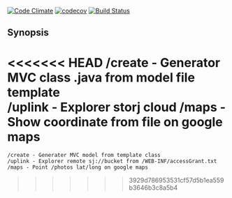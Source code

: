 [![Code Climate](https://codeclimate.com/github/llyppi/tools.png)](https://codeclimate.com/github/llyppi/tools)
[![codecov](https://codecov.io/gh/llyppi/tools/branch/master/graph/badge.svg)](https://codecov.io/gh/llyppi/tools)
[![Build Status](https://travis-ci.org/llyppi/polls.svg?branch=master)](https://travis-ci.org/llyppi/tools)

## Synopsis  
<<<<<<< HEAD
    /create - Generator MVC class .java from model file template              
    /uplink - Explorer storj cloud
    /maps   - Show coordinate from file on google maps
=======
    /create - Generater MVC model from template class
    /uplink - Explorer remote sj://bucket from /WEB-INF/accessGrant.txt
    /maps - Point /photos lat/long on google maps
>>>>>>> 3929d786953531cf57d5b1ea559b3646b3c8a5b4
